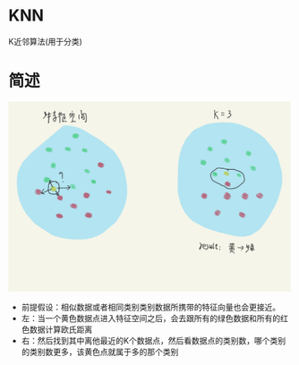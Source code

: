 # KNN

K近邻算法(用于分类)

# 简述

![knn](./knn.jpg)

- 前提假设：相似数据或者相同类别类别数据所携带的特征向量也会更接近。
- 左：当一个黄色数据点进入特征空间之后，会去跟所有的绿色数据和所有的红色数据计算欧氏距离
- 右：然后找到其中离他最近的K个数据点，然后看数据点的类别数，哪个类别的类别数更多，该黄色点就属于多的那个类别